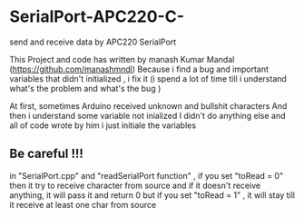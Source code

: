 # SerialPort-APC220-C-
send and receive data by APC220 SerialPort

This Project and code has written by manash Kumar Mandal (https://github.com/manashmndl)
Because i find a bug and important variables that didn't initialized , i fix it (i spend a lot of time till i understand what's the problem and what's the bug )

At first, sometimes Arduino received unknown and bullshit characters
And then i understand some variable not inialized
I didn't do anything else and all of code wrote by him
i just initiale the variables

## Be careful !!!

in "SerialPort.cpp" and "readSerialPort function" , if you set "toRead =  0" then it try to receive character from source and if it doesn't receive anything, it will pass it and return 0
but if you set "toRead =  1" , it will stay till it receive at least one char from source
